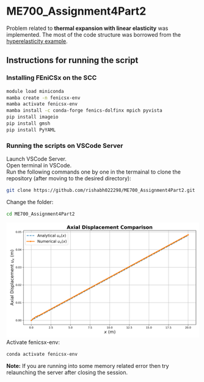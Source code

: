 # ME700_Assignment4Part2


Problem related to **thermal expansion with linear elasticity** was implemented. The most of the code structure was borrowed from the [hyperelasticity example](https://github.com/Lejeune-Lab-Graduate-Course-Materials/fenicsX/blob/main/hyperelasticity_beam.py).

## Instructions for running the script

### Installing FEniCSx on the SCC

```bash
module load miniconda
mamba create -n fenicsx-env
mamba activate fenicsx-env
mamba install -c conda-forge fenics-dolfinx mpich pyvista
pip install imageio
pip install gmsh
pip install PyYAML
```

### Running the scripts on VSCode Server
Launch VSCode Server.\
Open terminal in VSCode.\
Run the following commands one by one in the termainal to clone the repository (after moving to the desired directory):

```bash
git clone https://github.com/rishabh022298/ME700_Assignment4Part2.git
```
Change the folder:
```bash
cd ME700_Assignment4Part2
```

![Alt Text](figures/P1_analytical_vs_numerical.png)
Activate fenicsx-env:
```bash
conda activate fenicsx-env
```
**Note:** If you are running into some memory related error then try relaunching the server after closing the session.
